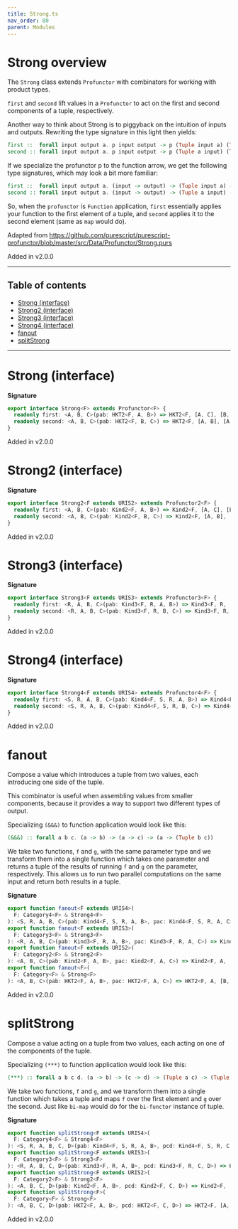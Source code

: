```yaml
---
title: Strong.ts
nav_order: 80
parent: Modules
---
```


# Strong overview

The `Strong` class extends `Profunctor` with combinators for working with product types.

`first` and `second` lift values in a `Profunctor` to act on the first and second components of a tuple,
respectively.

Another way to think about Strong is to piggyback on the intuition of
inputs and outputs. Rewriting the type signature in this light then yields:

```purescript
first ::  forall input output a. p input output -> p (Tuple input a) (Tuple output a)
second :: forall input output a. p input output -> p (Tuple a input) (Tuple a output)
```

If we specialize the profunctor p to the function arrow, we get the following type
signatures, which may look a bit more familiar:

```purescript
first ::  forall input output a. (input -> output) -> (Tuple input a) -> (Tuple output a)
second :: forall input output a. (input -> output) -> (Tuple a input) -> (Tuple a output)
```

So, when the `profunctor` is `Function` application, `first` essentially applies your function
to the first element of a tuple, and `second` applies it to the second element (same as `map` would do).

Adapted from https://github.com/purescript/purescript-profunctor/blob/master/src/Data/Profunctor/Strong.purs

Added in v2.0.0

---

<h2 class="text-delta">Table of contents</h2>

- [Strong (interface)](#strong-interface)
- [Strong2 (interface)](#strong2-interface)
- [Strong3 (interface)](#strong3-interface)
- [Strong4 (interface)](#strong4-interface)
- [fanout](#fanout)
- [splitStrong](#splitstrong)

---

# Strong (interface)

**Signature**

```ts
export interface Strong<F> extends Profunctor<F> {
  readonly first: <A, B, C>(pab: HKT2<F, A, B>) => HKT2<F, [A, C], [B, C]>
  readonly second: <A, B, C>(pab: HKT2<F, B, C>) => HKT2<F, [A, B], [A, C]>
}
```

Added in v2.0.0

# Strong2 (interface)

**Signature**

```ts
export interface Strong2<F extends URIS2> extends Profunctor2<F> {
  readonly first: <A, B, C>(pab: Kind2<F, A, B>) => Kind2<F, [A, C], [B, C]>
  readonly second: <A, B, C>(pab: Kind2<F, B, C>) => Kind2<F, [A, B], [A, C]>
}
```

Added in v2.0.0

# Strong3 (interface)

**Signature**

```ts
export interface Strong3<F extends URIS3> extends Profunctor3<F> {
  readonly first: <R, A, B, C>(pab: Kind3<F, R, A, B>) => Kind3<F, R, [A, C], [B, C]>
  readonly second: <R, A, B, C>(pab: Kind3<F, R, B, C>) => Kind3<F, R, [A, B], [A, C]>
}
```

Added in v2.0.0

# Strong4 (interface)

**Signature**

```ts
export interface Strong4<F extends URIS4> extends Profunctor4<F> {
  readonly first: <S, R, A, B, C>(pab: Kind4<F, S, R, A, B>) => Kind4<F, S, R, [A, C], [B, C]>
  readonly second: <S, R, A, B, C>(pab: Kind4<F, S, R, B, C>) => Kind4<F, S, R, [A, B], [A, C]>
}
```

Added in v2.0.0

# fanout

Compose a value which introduces a tuple from two values, each introducing one side of the tuple.

This combinator is useful when assembling values from smaller components, because it provides a way to support two
different types of output.

Specializing `(&&&)` to function application would look like this:

```purescript
(&&&) :: forall a b c. (a -> b) -> (a -> c) -> (a -> (Tuple b c))
```

We take two functions, `f` and `g`, with the same parameter type and we transform them into a single function which
takes one parameter and returns a tuple of the results of running `f` and `g` on the parameter, respectively. This
allows us to run two parallel computations on the same input and return both results in a tuple.

**Signature**

```ts
export function fanout<F extends URIS4>(
  F: Category4<F> & Strong4<F>
): <S, R, A, B, C>(pab: Kind4<F, S, R, A, B>, pac: Kind4<F, S, R, A, C>) => Kind4<F, S, R, A, [B, C]>
export function fanout<F extends URIS3>(
  F: Category3<F> & Strong3<F>
): <R, A, B, C>(pab: Kind3<F, R, A, B>, pac: Kind3<F, R, A, C>) => Kind3<F, R, A, [B, C]>
export function fanout<F extends URIS2>(
  F: Category2<F> & Strong2<F>
): <A, B, C>(pab: Kind2<F, A, B>, pac: Kind2<F, A, C>) => Kind2<F, A, [B, C]>
export function fanout<F>(
  F: Category<F> & Strong<F>
): <A, B, C>(pab: HKT2<F, A, B>, pac: HKT2<F, A, C>) => HKT2<F, A, [B, C]> { ... }
```

Added in v2.0.0

# splitStrong

Compose a value acting on a tuple from two values, each acting on one of the components of the tuple.

Specializing `(***)` to function application would look like this:

```purescript
(***) :: forall a b c d. (a -> b) -> (c -> d) -> (Tuple a c) -> (Tuple b d)
```

We take two functions, `f` and `g`, and we transform them into a single function which takes a tuple and maps `f`
over the first element and `g` over the second. Just like `bi-map` would do for the `bi-functor` instance of tuple.

**Signature**

```ts
export function splitStrong<F extends URIS4>(
  F: Category4<F> & Strong4<F>
): <S, R, A, B, C, D>(pab: Kind4<F, S, R, A, B>, pcd: Kind4<F, S, R, C, D>) => Kind4<F, S, R, [A, C], [B, D]>
export function splitStrong<F extends URIS3>(
  F: Category3<F> & Strong3<F>
): <R, A, B, C, D>(pab: Kind3<F, R, A, B>, pcd: Kind3<F, R, C, D>) => Kind3<F, R, [A, C], [B, D]>
export function splitStrong<F extends URIS2>(
  F: Category2<F> & Strong2<F>
): <A, B, C, D>(pab: Kind2<F, A, B>, pcd: Kind2<F, C, D>) => Kind2<F, [A, C], [B, D]>
export function splitStrong<F>(
  F: Category<F> & Strong<F>
): <A, B, C, D>(pab: HKT2<F, A, B>, pcd: HKT2<F, C, D>) => HKT2<F, [A, C], [B, D]> { ... }
```

Added in v2.0.0

